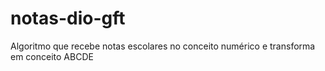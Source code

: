 # notas-dio-gft
Algoritmo que recebe notas escolares no conceito numérico e transforma em conceito ABCDE
